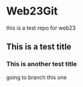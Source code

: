# Web23Git
this is a test repo for web23 

## This is a test title

### This is another test title

going to branch this one